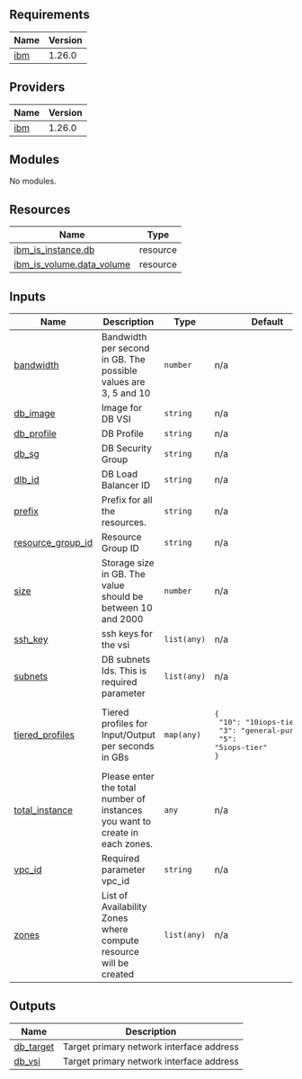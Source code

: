 ## Requirements

| Name | Version |
|------|---------|
| <a name="requirement_ibm"></a> [ibm](#requirement\_ibm) | 1.26.0 |

## Providers

| Name | Version |
|------|---------|
| <a name="provider_ibm"></a> [ibm](#provider\_ibm) | 1.26.0 |

## Modules

No modules.

## Resources

| Name | Type |
|------|------|
| [ibm_is_instance.db](https://registry.terraform.io/providers/IBM-Cloud/ibm/1.26.0/docs/resources/is_instance) | resource |
| [ibm_is_volume.data_volume](https://registry.terraform.io/providers/IBM-Cloud/ibm/1.26.0/docs/resources/is_volume) | resource |

## Inputs

| Name | Description | Type | Default | Required |
|------|-------------|------|---------|:--------:|
| <a name="input_bandwidth"></a> [bandwidth](#input\_bandwidth) | Bandwidth per second in GB. The possible values are 3, 5 and 10 | `number` | n/a | yes |
| <a name="input_db_image"></a> [db\_image](#input\_db\_image) | Image for DB VSI | `string` | n/a | yes |
| <a name="input_db_profile"></a> [db\_profile](#input\_db\_profile) | DB Profile | `string` | n/a | yes |
| <a name="input_db_sg"></a> [db\_sg](#input\_db\_sg) | DB Security Group | `string` | n/a | yes |
| <a name="input_dlb_id"></a> [dlb\_id](#input\_dlb\_id) | DB Load Balancer ID | `string` | n/a | yes |
| <a name="input_prefix"></a> [prefix](#input\_prefix) | Prefix for all the resources. | `string` | n/a | yes |
| <a name="input_resource_group_id"></a> [resource\_group\_id](#input\_resource\_group\_id) | Resource Group ID | `string` | n/a | yes |
| <a name="input_size"></a> [size](#input\_size) | Storage size in GB. The value should be between 10 and 2000 | `number` | n/a | yes |
| <a name="input_ssh_key"></a> [ssh\_key](#input\_ssh\_key) | ssh keys for the vsi | `list(any)` | n/a | yes |
| <a name="input_subnets"></a> [subnets](#input\_subnets) | DB subnets Ids. This is required parameter | `list(any)` | n/a | yes |
| <a name="input_tiered_profiles"></a> [tiered\_profiles](#input\_tiered\_profiles) | Tiered profiles for Input/Output per seconds in GBs | `map(any)` | <pre>{<br>  "10": "10iops-tier",<br>  "3": "general-purpose",<br>  "5": "5iops-tier"<br>}</pre> | no |
| <a name="input_total_instance"></a> [total\_instance](#input\_total\_instance) | Please enter the total number of instances you want to create in each zones. | `any` | n/a | yes |
| <a name="input_vpc_id"></a> [vpc\_id](#input\_vpc\_id) | Required parameter vpc\_id | `string` | n/a | yes |
| <a name="input_zones"></a> [zones](#input\_zones) | List of Availability Zones where compute resource will be created | `list(any)` | n/a | yes |

## Outputs

| Name | Description |
|------|-------------|
| <a name="output_db_target"></a> [db\_target](#output\_db\_target) | Target primary network interface address |
| <a name="output_db_vsi"></a> [db\_vsi](#output\_db\_vsi) | Target primary network interface address |
